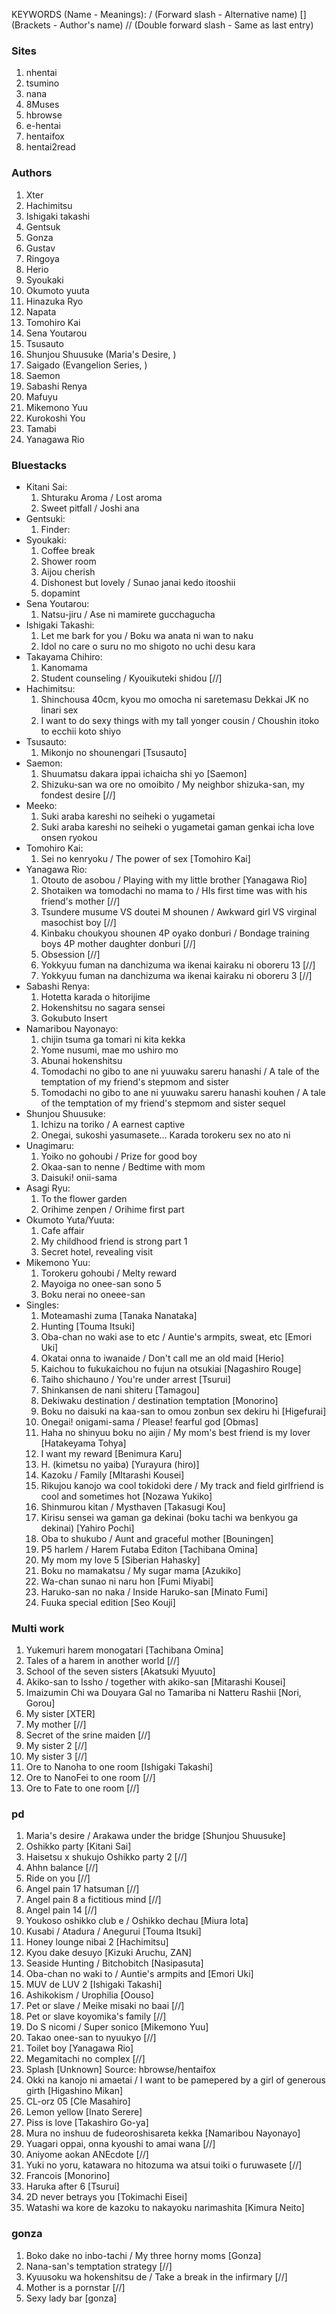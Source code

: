 KEYWORDS (Name - Meanings):
    / (Forward slash - Alternative name)
    [] (Brackets - Author's name)
    // (Double forward slash - Same as last entry)

### Sites
1. nhentai
1. tsumino
1. nana
1. 8Muses
1. hbrowse
1. e-hentai
1. hentaifox
1. hentai2read


### Authors
1. Xter
1. Hachimitsu
1. Ishigaki takashi
1. Gentsuk
1. Gonza
1. Gustav
1. Ringoya
1. Herio
1. Syoukaki
1. Okumoto yuuta
1. Hinazuka Ryo
1. Napata
1. Tomohiro Kai
1. Sena Youtarou
1. Tsusauto
1. Shunjou Shuusuke (Maria's Desire, )
1. Saigado (Evangelion Series, )
1. Saemon
1. Sabashi Renya
1. Mafuyu
1. Mikemono Yuu
1. Kurokoshi You
1. Tamabi
1. Yanagawa Rio


### Bluestacks
-   Kitani Sai:
    1. Shturaku Aroma / Lost aroma
    1. Sweet pitfall / Joshi ana
-   Gentsuki:
    1. Finder:
-   Syoukaki:
    1. Coffee break
    1. Shower room
    1. Aijou cherish
    1. Dishonest but lovely / Sunao janai kedo itooshii
    1. dopamint
-   Sena Youtarou:
    1. Natsu-jiru / Ase ni mamirete gucchagucha
-   Ishigaki Takashi:
    1. Let me bark for you / Boku wa anata ni wan to naku
    1. Idol no care o suru no mo shigoto no uchi desu kara
-   Takayama Chihiro:
    1. Kanomama
    1. Student counseling / Kyouikuteki shidou [//]
-   Hachimitsu:
    1. Shinchousa 40cm, kyou mo omocha ni saretemasu Dekkai JK no linari sex
    1. I want to do sexy things with my tall yonger cousin / Choushin itoko to ecchii koto shiyo
-   Tsusauto:
    1. Mikonjo no shounengari [Tsusauto]
-   Saemon:
    1. Shuumatsu dakara ippai ichaicha shi yo [Saemon]
    1. Shizuku-san wa ore no omoibito / My neighbor shizuka-san, my fondest desire [//]
-   Meeko:
    1. Suki araba kareshi no seiheki o yugametai
    1. Suki araba kareshi no seiheki o yugametai gaman genkai icha love onsen ryokou
-   Tomohiro Kai:
    1. Sei no kenryoku / The power of sex [Tomohiro Kai]
-   Yanagawa Rio:
    1. Otouto de asobou / Playing with my little brother [Yanagawa Rio]
    1. Shotaiken wa tomodachi no mama to / HIs first time was with his friend's mother [//]
    1. Tsundere musume VS doutei M shounen / Awkward girl VS virginal masochist boy [//]
    1. Kinbaku choukyou shounen 4P oyako donburi / Bondage training boys 4P mother daughter donburi [//]
    1. Obsession [//]
    1. Yokkyuu fuman na danchizuma wa ikenai kairaku ni oboreru 13 [//]
    1. Yokkyuu fuman na danchizuma wa ikenai kairaku ni oboreru 3 [//]
-   Sabashi Renya:
    1. Hotetta karada o hitorijime
    1. Hokenshitsu no sagara sensei
    1. Gokubuto Insert
-   Namaribou Nayonayo:
    1. chijin tsuma ga tomari ni kita kekka
    1. Yome nusumi, mae mo ushiro mo
    1. Abunai hokenshitsu
    1. Tomodachi no gibo to ane ni yuuwaku sareru hanashi / A tale of the temptation of my friend's stepmom and sister
    1. Tomodachi no gibo to ane ni yuuwaku sareru hanashi kouhen / A tale of the temptation of my friend's stepmom and sister sequel
-   Shunjou Shuusuke:
    1. Ichizu na toriko / A earnest captive
    1. Onegai, sukoshi yasumasete... Karada torokeru sex no ato ni
-   Unagimaru:
    1. Yoiko no gohoubi / Prize for good boy
    1. Okaa-san to nenne / Bedtime with mom
    1. Daisuki! onii-sama
-   Asagi Ryu:
    1. To the flower garden
    1. Orihime zenpen / Orihime first part
-   Okumoto Yuta/Yuuta:
    1. Cafe affair
    1. My childhood friend is strong part 1
    1. Secret hotel, revealing visit
-   Mikemono Yuu:
    1. Torokeru gohoubi / Melty reward
    1. Mayoiga no onee-san sono 5
    1. Boku nerai no oneee-san
-   Singles:
    1. Moteamashi zuma [Tanaka Nanataka]
    1. Hunting [Touma Itsuki]
    1. Oba-chan no waki ase to etc / Auntie's armpits, sweat, etc [Emori Uki]
    1. Okatai onna to iwanaide / Don't call me an old maid [Herio]
    1. Kaichou to fukukaichou no fujun na otsukiai [Nagashiro Rouge]
    1. Taiho shichauno / You're under arrest [Tsurui]
    1. Shinkansen de nani shiteru [Tamagou]
    1. Dekiwaku destination / destination temptation [Monorino]
    1. Boku no daisuki na kaa-san to omou zonbun sex dekiru hi [Higefurai]
    1. Onegai! onigami-sama / Please! fearful god [Obmas]
    1. Haha no shinyuu boku no aijin / My mom's best friend is my lover [Hatakeyama Tohya]
    1. I want my reward [Benimura Karu]
    1. H. (kimetsu no yaiba) [Yurayura (hiro)]
    1. Kazoku / Family [MItarashi Kousei]
    1. Rikujou kanojo wa cool tokidoki dere / My track and field girlfriend is cool and sometimes hot [Nozawa Yukiko]
    1. Shinmurou kitan / Mysthaven [Takasugi Kou]
    1. Kirisu sensei wa gaman ga dekinai (boku tachi wa benkyou ga dekinai) [Yahiro Pochi]
    1. Oba to shukubo / Aunt and graceful mother [Bouningen]
    1. P5 harlem / Harem Futaba Editon [Tachibana Omina]
    1. My mom my love 5 [Siberian Hahasky]
    1. Boku no mamakatsu / My sugar mama [Azukiko]
    1. Wa-chan sunao ni naru hon [Fumi Miyabi]
    1. Haruko-san no naka / Inside Haruko-san [Minato Fumi]
    1. Fuuka special edition [Seo Kouji]

### Multi work
1. Yukemuri harem monogatari [Tachibana Omina]
1. Tales of a harem in another world [//]
1. School of the seven sisters [Akatsuki Myuuto]
1. Akiko-san to Issho / together with akiko-san [Mitarashi Kousei]
1. Imaizumin Chi wa Douyara Gal no Tamariba ni Natteru Rashii [Nori, Gorou]
1. My sister [XTER]
1. My mother [//]
1. Secret of the srine maiden [//]
1. My sister 2 [//]
1. My sister 3 [//]
1. Ore to Nanoha to one room [Ishigaki Takashi]
1. Ore to NanoFei to one room [//]
1. Ore to Fate to one room [//]

### pd
1. Maria's desire / Arakawa under the bridge [Shunjou Shuusuke]
1. Oshikko party [Kitani Sai]
1. Haisetsu x shukujo Oshikko party 2 [//]
1. Ahhn balance [//]
1. Ride on you [//]
1. Angel pain 17 hatsuman [//]
1. Angel pain 8 a fictitious mind [//]
1. Angel pain 14 [//] 
1. Youkoso oshikko club e / Oshikko dechau [Miura Iota]
1. Kusabi / Atadura / Anegurui [Touma Itsuki]
1. Honey lounge nibai 2 [Hachimitsu]
1. Kyou dake desuyo [Kizuki Aruchu, ZAN]
1. Seaside Hunting / Bitchobitch [Nasipasuta]
1. Oba-chan no waki to / Auntie's armpits and [Emori Uki]
1. MUV de LUV 2 [Ishigaki Takashi]
1. Ashikokism / Urophilia [Oouso]
1. Pet or slave / Meike misaki no baai [//]
1. Pet or slave koyomika's family [//]
1. Do S nicomi / Super sonico [Mikemono Yuu]
1. Takao onee-san to nyuukyo [//]
1. Toilet boy [Yanagawa Rio]
1. Megamitachi no complex [//]
1. Splash [Unknown] Source: hbrowse/hentaifox
1. Okki na kanojo ni amaetai / I want to be pamepered by a girl of generous girth [Higashino Mikan]
1. CL-orz 05 [Cle Masahiro]
1. Lemon yellow [Inato Serere]
1. Piss is love [Takashiro Go-ya]
1. Mura no inshuu de fudeoroshisareta kekka [Namaribou Nayonayo]
1. Yuagari oppai, onna kyoushi to amai wana [//]
1. Aniyome aokan ANEcdote [//]
1. Yuki no yoru, katawara no hitozuma wa atsui toiki o furuwasete [//]
1. Francois [Monorino]
1. Haruka after 6 [Tsurui]
1. 2D never betrays you [Tokimachi Eisei]
1. Watashi wa kore de kazoku to nakayoku narimashita [Kimura Neito]

### gonza
1. Boko dake no inbo-tachi / My three horny moms [Gonza]
1. Nana-san's temptation strategy [//]
1. Kyuusoku wa hokenshitsu de / Take a break in the infirmary [//]
1. Mother is a pornstar [//]
1. Sexy lady bar [gonza]


